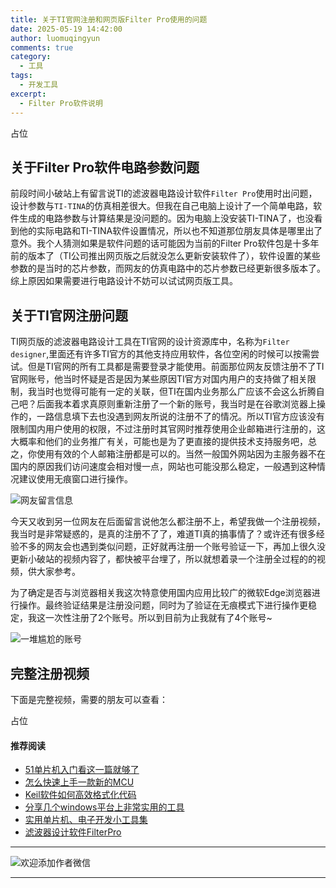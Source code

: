 ```yaml
---
title: 关于TI官网注册和网页版Filter Pro使用的问题
date: 2025-05-19 14:42:00
author: luomuqingyun
comments: true
category:
  - 工具
tags:
  - 开发工具
excerpt:
  - Filter Pro软件说明
---
```

占位
## 关于Filter Pro软件电路参数问题
前段时间小破站上有留言说TI的滤波器电路设计软件`Filter Pro`使用时出问题，设计参数与`TI-TINA`的仿真相差很大。但我在自己电脑上设计了一个简单电路，软件生成的电路参数与计算结果是没问题的。因为电脑上没安装TI-TINA了，也没看到他的实际电路和TI-TINA软件设置情况，所以也不知道那位朋友具体是哪里出了意外。我个人猜测如果是软件问题的话可能因为当前的Filter Pro软件包是十多年前的版本了（TI公司推出网页版之后就没怎么更新安装软件了），软件设置的某些参数的是当时的芯片参数，而网友的仿真电路中的芯片参数已经更新很多版本了。综上原因如果需要进行电路设计不妨可以试试网页版工具。
## 关于TI官网注册问题
TI网页版的滤波器电路设计工具在TI官网的设计资源库中，名称为`Filter designer`,里面还有许多TI官方的其他支持应用软件，各位空闲的时候可以按需尝试。但是TI官网的所有工具都是需要登录才能使用。前面那位网友反馈注册不了TI官网账号，他当时怀疑是否是因为某些原因TI官方对国内用户的支持做了相关限制，我当时也觉得可能有一定的关联，但TI在国内业务那么广应该不会这么折腾自己吧？后面我本着求真原则重新注册了一个新的账号，我当时是在谷歌浏览器上操作的，一路信息填下去也没遇到网友所说的注册不了的情况。所以TI官方应该没有限制国内用户使用的权限，不过注册时其官网时推荐使用企业邮箱进行注册的，这大概率和他们的业务推广有关，可能也是为了更直接的提供技术支持服务吧，总之，你使用有效的个人邮箱注册都是可以的。当然一般国外网站因为主服务器不在国内的原因我们访问速度会相对慢一点，网站也可能没那么稳定，一般遇到这种情况建议使用无痕窗口进行操作。

![网友留言信息](https://files.mdnice.com/user/38598/46c37866-acfe-4744-85bb-337da97a1ceb.png)

今天又收到另一位网友在后面留言说他怎么都注册不上，希望我做一个注册视频，我当时是非常疑惑的，是真的注册不了了，难道TI真的搞事情了？或许还有很多经验不多的网友会也遇到类似问题，正好就再注册一个账号验证一下，再加上很久没更新小破站的视频内容了，都快被平台埋了，所以就想着录一个注册全过程的的视频，供大家参考。

为了确定是否与浏览器相关我这次特意使用国内应用比较广的微软Edge浏览器进行操作。最终验证结果是注册没问题，同时为了验证在无痕模式下进行操作更稳定，我这一次性注册了2个账号。所以到目前为止我就有了4个账号~

![一堆尴尬的账号](https://files.mdnice.com/user/38598/ca6b9431-0605-46f0-b773-f289277d1641.png)

## 完整注册视频
下面是完整视频，需要的朋友可以查看：

占位

#### 推荐阅读
- [51单片机入门看这一篇就够了](https://mp.weixin.qq.com/s?__biz=MzI1OTQ4MTg4Ng==&mid=2247485523&idx=1&sn=b7fcd1b86e2467d6f03b1a520c39bb06&chksm=ea790022dd0e893452c4994fa16d63111b16d9878c303712f695b58b7af360b7b18c1ed4b201&token=1711068967&lang=zh_CN#rd)
- [怎么快速上手一款新的MCU](https://mp.weixin.qq.com/s?__biz=MzI1OTQ4MTg4Ng==&mid=2247485581&idx=1&sn=b36e6536717774f7931c7aa93d5b237a&chksm=ea7900fcdd0e89ea0db13737720edc996fcb3fdbab3e43b4a92316240ac66d4b5a8bf9a07e78&token=466212876&lang=zh_CN#rd)
- [Keil软件如何高效格式化代码](https://mp.weixin.qq.com/s?__biz=MzI1OTQ4MTg4Ng==&mid=2247485572&idx=1&sn=17cefa35d9d660083d419a7e9b6db6f7&chksm=ea7900f5dd0e89e35b65ba26354cc69ad24f686d8e18abd34e0932567a9345e8c9ed653eee6b&token=1711068967&lang=zh_CN#rd)
- [分享几个windows平台上非常实用的工具](https://mp.weixin.qq.com/s?__biz=MzI1OTQ4MTg4Ng==&mid=2247485420&idx=2&sn=728ca4abbadf7caf51c392e7d7045cbe&chksm=ea790f9ddd0e868b9fa162c80db1876199845f387bbe851c8d38a4e8412329ae635916c13cfb&token=1711068967&lang=zh_CN#rd)
- [实用单片机、电子开发小工具集](https://mp.weixin.qq.com/s?__biz=MzI1OTQ4MTg4Ng==&mid=2247485606&idx=1&sn=2b433faa2e436fc762dc538c9cf3fe14&chksm=ea7900d7dd0e89c169f8948ff3d423016c8f51f1c914eb7b0d20cba8145b9ffa54815915d67b&token=1580674001&lang=zh_CN#rd)
- [滤波器设计软件FilterPro](https://mp.weixin.qq.com/s?__biz=MzI1OTQ4MTg4Ng==&mid=2247484080&idx=1&sn=72ceac0e9c7a2601201431ca847c82f9&chksm=ea790ac1dd0e83d7630ec80d2e28acc9b99d88812d9bff7aa6b957a2352b2231d2bbf27e6d65&token=1854026269&lang=zh_CN#rd)
----
![欢迎添加作者微信](https://files.mdnice.com/user/38598/37e7b97e-a5c7-44d1-9e48-bbe22ab3141d.jpg)

----

